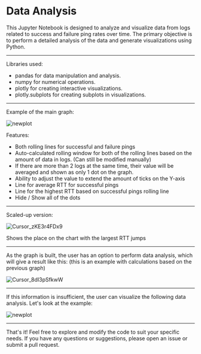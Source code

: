 # Data Analysis

This Jupyter Notebook is designed to analyze and visualize data from logs related to success and failure ping rates over time. The primary objective is to perform a detailed analysis of the data and generate visualizations using Python.

--------------------------
Libraries used:

- pandas for data manipulation and analysis.
- numpy for numerical operations.
- plotly for creating interactive visualizations.
- plotly.subplots for creating subplots in visualizations.

--------------------------
Example of the main graph:

![newplot](https://github.com/maksim-shabunov/data-analysis/assets/174417804/278d88d0-89e4-4eaf-bbc2-b23794f2acdd)

Features:
- Both rolling lines for successful and failure pings
- Auto-calculated rolling window for both of the rolling lines based on the amount of data in logs. (Can still be modified manually)
- If there are more than 2 logs at the same time, their value will be averaged and shown as only 1 dot on the graph.
- Ability to adjust the value to extend the amount of ticks on the Y-axis
- Line for average RTT for successful pings
- Line for the highest RTT based on successful pings rolling line
- Hide / Show all of the dots

--------------------------
Scaled-up version:

![Cursor_zKE3r4FDx9](https://github.com/maksim-shabunov/data-analysis/assets/174417804/76d809a7-4984-4f1c-af7a-8280c3b9bf60)

Shows the place on the chart with the largest RTT jumps

--------------------------
As the graph is built, the user has an option to perform data analysis, which will give a result like this: 
(this is an example with calculations based on the previous graph)

![Cursor_8dI3pSfkwW](https://github.com/maksim-shabunov/data-analysis/assets/174417804/a98b69f3-58f4-42f6-854a-8eac88b350a3)

--------------------------
If this information is insufficient, the user can visualize the following data analysis. Let's look at the example:

![newplot](https://github.com/maksim-shabunov/data-analysis/assets/174417804/d80a14a5-821c-4498-bef0-93ec40838943)

--------------------------
That's it!
Feel free to explore and modify the code to suit your specific needs. If you have any questions or suggestions, please open an issue or submit a pull request.
